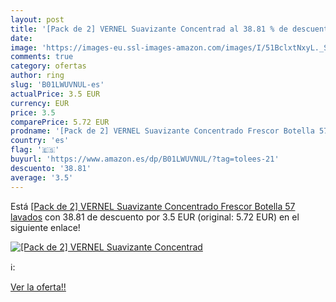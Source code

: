 ```yaml
---
layout: post
title: '[Pack de 2] VERNEL Suavizante Concentrad al 38.81 % de descuento'
date: 
image: 'https://images-eu.ssl-images-amazon.com/images/I/51BclxtNxyL._SL200_.jpg'
comments: true
category: ofertas
author: ring
slug: 'B01LWUVNUL-es'
actualPrice: 3.5 EUR
currency: EUR
price: 3.5
comparePrice: 5.72 EUR
prodname: '[Pack de 2] VERNEL Suavizante Concentrado Frescor Botella 57 lavados'
country: 'es'
flag: '🇪🇸'
buyurl: 'https://www.amazon.es/dp/B01LWUVNUL/?tag=tolees-21'
descuento: '38.81'
average: '3.5'
---
```


Está [[Pack de 2] VERNEL Suavizante Concentrado Frescor Botella 57 lavados](https://www.amazon.es/dp/B01LWUVNUL/?tag=tolees-21) con 38.81 de descuento por 3.5 EUR (original: 5.72 EUR) en el siguiente enlace!

[![[Pack de 2] VERNEL Suavizante Concentrad](https://images-eu.ssl-images-amazon.com/images/I/51BclxtNxyL._SL200_.jpg)](https://www.amazon.es/dp/B01LWUVNUL/?tag=tolees-21)

ℹ️:


[Ver la oferta!!](https://www.amazon.es/dp/B01LWUVNUL/?tag=tolees-21)
